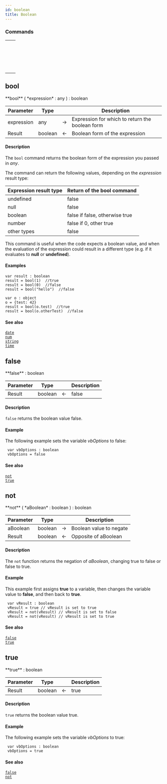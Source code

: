 ```yaml
---
id: boolean
title: Boolean
---
```


### Commands

||
|---|
|[<!-- INCLUDE #_command_.bool.Syntax -->](#bool)&nbsp;&nbsp;&nbsp;&nbsp;<!-- INCLUDE #_command_.bool.Summary -->|
|[<!-- INCLUDE #_command_.false.Syntax -->](#false)&nbsp;&nbsp;&nbsp;&nbsp;<!-- INCLUDE #_command_.false.Summary -->|
|[<!-- INCLUDE #_command_.not.Syntax -->](#not)&nbsp;&nbsp;&nbsp;&nbsp;<!-- INCLUDE #_command_.not.Summary -->|
|[<!-- INCLUDE #_command_.true.Syntax -->](#true)&nbsp;&nbsp;&nbsp;&nbsp;<!-- INCLUDE #_command_.true.Summary -->|

## bool

<!-- REF #_command_.bool.Syntax -->**bool** ( *expression* : any ) : boolean<!-- END REF -->


<!-- REF #_command_.bool.Params -->
|Parameter|Type||Description|
|---------|--- |:---:|------|
|expression|any|->|Expression for which to return the boolean form|
|Result|boolean|<-|Boolean form of the expression|<!-- END REF -->

#### Description

The `bool` command <!-- REF #_command_.bool.Summary -->returns the boolean form of the expression you passed in *any*<!-- END REF -->.

The command can return the following values, depending on the *expression* result type:

|Expression result type|Return of the bool command|
|:----|:----|
|undefined|false|
|null|false|
|boolean|false if false, otherwise true|
|number|false if 0, other true|
|other types|false|

This command is useful when the code expects a boolean value, and when the evaluation of the expression could result in a different type (e.g. if it evaluates to **null** or **undefined**).

#### Examples

```qs
var result : boolean
result = bool(1)  //true
result = bool(0)  //false
result = bool("hello")  //false

var o : object
o = {test: 42}
result = bool(o.test)  //true
result = bool(o.otherTest)  //false

```

#### See also

[`date`](dateandtime.md#date)<br/>
[`num`](string.md#num)<br/>
[`string`](string.md#string)<br/>
[`time`](dateandtime.md#time)

## false

<!-- REF #_command_.false.Syntax -->**false** : boolean<!-- END REF -->


<!-- REF #_command_.false.Params -->
|Parameter|Type||Description|
|---------|--- |:---:|------|
|Result|boolean|<-|false|<!-- END REF -->

#### Description

`false` <!-- REF #_command_.false.Summary -->returns the boolean value false<!-- END REF -->.

#### Example

The following example sets the variable *vbOptions* to false:

```qs
 var vbOptions : boolean
 vbOptions = false
```

#### See also

[`not`](#not)<br/>
[`true`](#true)

## not

<!-- REF #_command_.not.Syntax -->**not** ( *aBoolean* : boolean ) : boolean<!-- END REF -->


<!-- REF #_command_.not.Params -->
|Parameter|Type||Description|
|---------|--- |:---:|------|
|aBoolean|boolean|->|Boolean value to negate|
|Result|boolean|<-|Opposite of aBoolean|<!-- END REF -->

#### Description

The `not` function <!-- REF #_command_.not.Summary -->returns the negation of *aBoolean*, changing true to false or false to true<!-- END REF -->.

#### Example

This example first assigns **true** to a variable, then changes the variable value to **false**, and then back to **true**.

```qs
 var vResult : boolean
 vResult = true // vResult is set to true
 vResult = not(vResult) // vResult is set to false
 vResult = not(vResult) // vResult is set to true
```

#### See also

[`false`](#false)<br/>
[`true`](#true)

## true

<!-- REF #_command_.true.Syntax -->**true** : boolean<!-- END REF -->


<!-- REF #_command_.true.Params -->
|Parameter|Type||Description|
|---------|--- |:---:|------|
|Result|boolean|<-|true|<!-- END REF -->

#### Description

`true` <!-- REF #_command_.true.Summary -->returns the boolean value true<!-- END REF -->.

#### Example

The following example sets the variable *vbOptions* to true:

```qs
 var vbOptions : boolean
 vbOptions = true
```

#### See also

[`false`](#false)<br/>
[`not`](#not)